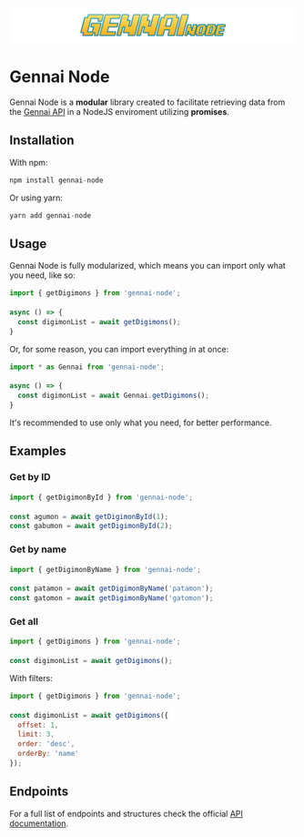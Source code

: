 
![Gennai Node](./gennainode-logo.svg)

# Gennai Node

Gennai Node is a **modular** library created to facilitate retrieving data from the [Gennai API](https://github.com/GennaiAPI/gennai-api) in a NodeJS enviroment utilizing **promises**.

## Installation

With npm:
```js
npm install gennai-node
```
Or using yarn:
```js
yarn add gennai-node
```

## Usage

Gennai Node is fully modularized, which means you can import only what you need, like so:

```js
import { getDigimons } from 'gennai-node';

async () => {
  const digimonList = await getDigimons();
}
```

Or, for some reason, you can import everything in at once:

```js
import * as Gennai from 'gennai-node';

async () => {
  const digimonList = await Gennai.getDigimons();
}
```

It's recommended to use only what you need, for better performance.

## Examples

### Get by ID

```js
import { getDigimonById } from 'gennai-node';

const agumon = await getDigimonById(1);
const gabumon = await getDigimonById(2);
```

### Get by name

```js
import { getDigimonByName } from 'gennai-node';

const patamon = await getDigimonByName('patamon');
const gatomon = await getDigimonByName('gatomon');
```

### Get all

```js
import { getDigimons } from 'gennai-node';

const digimonList = await getDigimons();
```

With filters: 

```js
import { getDigimons } from 'gennai-node';

const digimonList = await getDigimons({
  offset: 1,
  limit: 3,
  order: 'desc',
  orderBy: 'name'
});
```

## Endpoints

For a full list of endpoints and structures check the official [API documentation](https://gennai-api.vercel.app/).